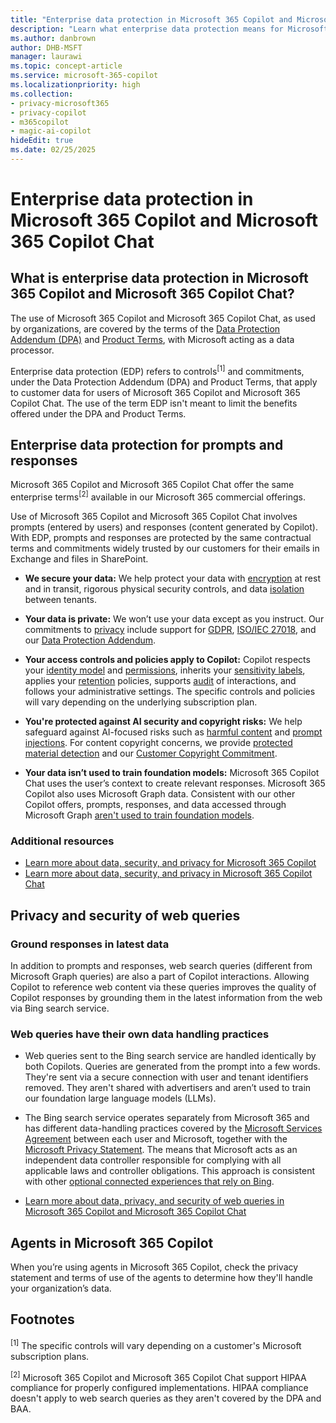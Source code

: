 ```yaml
---
title: "Enterprise data protection in Microsoft 365 Copilot and Microsoft 365 Copilot Chat"
description: "Learn what enterprise data protection means for Microsoft 365 Copilot and Microsoft 365 Copilot Chat."
ms.author: danbrown
author: DHB-MSFT
manager: laurawi
ms.topic: concept-article
ms.service: microsoft-365-copilot
ms.localizationpriority: high
ms.collection: 
- privacy-microsoft365
- privacy-copilot
- m365copilot
- magic-ai-copilot
hideEdit: true
ms.date: 02/25/2025
---
```


# Enterprise data protection in Microsoft 365 Copilot and Microsoft 365 Copilot Chat

## What is enterprise data protection in Microsoft 365 Copilot and Microsoft 365 Copilot Chat?

The use of Microsoft 365 Copilot and Microsoft 365 Copilot Chat, as used by organizations, are covered by the terms of the [Data Protection Addendum (DPA)](https://www.microsoft.com/licensing/docs/view/Microsoft-Products-and-Services-Data-Protection-Addendum-DPA) and [Product Terms](https://www.microsoft.com/licensing/terms/product/PrivacyandSecurityTerms/all), with Microsoft acting as a data processor.

Enterprise data protection (EDP) refers to controls<sup>[1]</sup> and commitments, under the Data Protection Addendum (DPA) and Product Terms, that apply to customer data for users of Microsoft 365 Copilot and Microsoft 365 Copilot Chat. The use of the term EDP isn't meant to limit the benefits offered under the DPA and Product Terms.  

## Enterprise data protection for prompts and responses

Microsoft 365 Copilot and Microsoft 365 Copilot Chat offer the same enterprise terms<sup>[2]</sup> available in our Microsoft 365 commercial offerings.

Use of Microsoft 365 Copilot and Microsoft 365 Copilot Chat involves prompts (entered by users) and responses (content generated by Copilot). With EDP, prompts and responses are protected by the same contractual terms and commitments widely trusted by our customers for their emails in Exchange and files in SharePoint.

- **We secure your data:** We help protect your data with [encryption](/purview/office-365-encryption-in-the-microsoft-cloud-overview) at rest and in transit, rigorous physical security controls, and data [isolation](/compliance/assurance/assurance-microsoft-365-isolation-controls) between tenants.

- **Your data is private:** We won’t use your data except as you instruct. Our commitments to [privacy](https://www.microsoft.com/trust-center/privacy) include support for [GDPR](/compliance/regulatory/gdpr), [ISO/IEC 27018](/compliance/regulatory/offering-ISO-27018), and our [Data Protection Addendum](https://www.microsoft.com/licensing/docs/view/Microsoft-Products-and-Services-Data-Protection-Addendum-DPA).

- **Your access controls and policies apply to Copilot:** Copilot respects your [identity model](microsoft-365-copilot-privacy.md#how-does-microsoft-365-copilot-protect-organizational-data) and [permissions](microsoft-365-copilot-privacy.md#how-does-microsoft-365-copilot-use-your-proprietary-organizational-data), inherits your [sensitivity labels](/purview/sensitivity-labels#sensitivity-labels-and-microsoft-365-copilot), applies your [retention](/purview/retention-policies-copilot) policies, supports [audit](/purview/audit-search?tabs=microsoft-purview-portal) of interactions, and follows your administrative settings. The specific controls and policies will vary depending on the underlying subscription plan.

- **You're protected against AI security and copyright risks:** We help safeguard against AI-focused risks such as [harmful content](microsoft-365-copilot-privacy.md#how-does-copilot-block-harmful-content) and [prompt injections](microsoft-365-copilot-privacy.md#does-copilot-block-prompt-injections-jailbreak-attacks). For content copyright concerns, we provide [protected material detection](microsoft-365-copilot-privacy.md#does-copilot-provide-protected-material-detection) and our [Customer Copyright Commitment](https://blogs.microsoft.com/on-the-issues/2023/09/07/copilot-copyright-commitment-ai-legal-concerns/).

- **Your data isn’t used to train foundation models:** Microsoft 365 Copilot Chat uses the user’s context to create relevant responses. Microsoft 365 Copilot also uses Microsoft Graph data. Consistent with our other Copilot offers, prompts, responses, and data accessed through Microsoft Graph [aren't used to train foundation models](https://blogs.microsoft.com/on-the-issues/2024/03/28/data-protection-responsible-ai-azure-copilot/).

### Additional resources

- [Learn more about data, security, and privacy for Microsoft 365 Copilot](microsoft-365-copilot-privacy.md)
- [Learn more about data, security, and privacy in Microsoft 365 Copilot Chat](/copilot/privacy-and-protections)

## Privacy and security of web queries

### Ground responses in latest data

In addition to prompts and responses, web search queries (different from Microsoft Graph queries) are also a part of Copilot interactions. Allowing Copilot to reference web content via these queries improves the quality of Copilot responses by grounding them in the latest information from the web via Bing search service.

### Web queries have their own data handling practices

- Web queries sent to the Bing search service are handled identically by both Copilots. Queries are generated from the prompt into a few words. They're sent via a secure connection with user and tenant identifiers removed. They aren't shared with advertisers and aren’t used to train our foundation large language models (LLMs).

- The Bing search service operates separately from Microsoft 365 and has different data-handling practices covered by the [Microsoft Services Agreement](https://www.microsoft.com/servicesagreement) between each user and Microsoft, together with the [Microsoft Privacy Statement](https://www.microsoft.com/privacy/privacystatement). The means that Microsoft acts as an independent data controller responsible for complying with all applicable laws and controller obligations. This approach is consistent with other [optional connected experiences that rely on Bing](/microsoft-365-apps/privacy/optional-connected-experiences#experiences-that-rely-on-bing).  

- [Learn more about data, privacy, and security of web queries in Microsoft 365 Copilot and Microsoft 365 Copilot Chat](manage-public-web-access.md)

## Agents in Microsoft 365 Copilot

When you’re using agents in Microsoft 365 Copilot, check the privacy statement and terms of use of the agents to determine how they'll handle your organization’s data.

## Footnotes

<sup>[1]</sup> The specific controls will vary depending on a customer's Microsoft subscription plans.

<sup>[2]</sup> Microsoft 365 Copilot and Microsoft 365 Copilot Chat support HIPAA compliance for properly configured implementations. HIPAA compliance doesn't apply to web search queries as they aren't covered by the DPA and BAA.